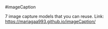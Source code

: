 #imageCaption

7 image capture models that you can reuse.
Link: https://mariagaa993.github.io/imageCaption/
